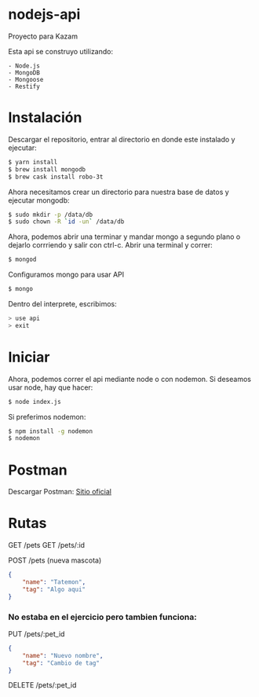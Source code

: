 # nodejs-api
Proyecto para Kazam

Esta api se construyo utilizando:

    - Node.js
    - MongoDB
    - Mongoose
    - Restify
    
# Instalación
Descargar el repositorio, entrar al directorio en donde este instalado y ejecutar:

```sh
$ yarn install
$ brew install mongodb
$ brew cask install robo-3t
```

Ahora necesitamos crear un directorio para nuestra base de datos y ejecutar mongodb: 

```sh
$ sudo mkdir -p /data/db
$ sudo chown -R `id -un` /data/db
```

Ahora, podemos abrir una terminar y mandar mongo a segundo plano o dejarlo corrriendo y salir con ctrl-c.
Abrir una terminal y correr:

```sh
$ mongod
```

Configuramos mongo para usar API

```sh
$ mongo
```

Dentro del interprete, escribimos:

```sh
> use api
> exit
```

# Iniciar

Ahora, podemos correr el api mediante node o con nodemon. Si deseamos usar node, hay que hacer:

```sh
$ node index.js
```

Si preferimos nodemon:
```sh
$ npm install -g nodemon
$ nodemon
```

# Postman

Descargar Postman:
[Sitio oficial](https://www.getpostman.com/app/download/osx64)

# Rutas
GET /pets
GET /pets/:id

POST /pets (nueva mascota)
```json
{
	"name": "Tatemon",
	"tag": "Algo aqui"
}
```


### No estaba en el ejercicio pero tambien funciona:

PUT /pets/:pet_id 

```json
{
	"name": "Nuevo nombre",
	"tag": "Cambio de tag"
}
```

DELETE /pets/:pet_id

